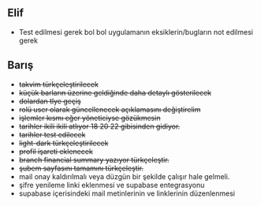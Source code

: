 ## Elif
- Test edilmesi gerek bol bol uygulamanın eksiklerin/bugların not edilmesi gerek

## Barış
- ~~takvim türkçeleştirilecek~~
- ~~küçük barların üzerine geldiğinde daha detaylı gösterilecek~~
- ~~dolardan tlye geçiş~~
- ~~rolü user olarak güncellenecek açıklamasını değiştirelim~~
- ~~işlemler kısmı eğer yöneticiyse gözükmesin~~
- ~~tarihler ikili ikili atlıyor 18 20 22 gibisinden gidiyor.~~
- ~~tarihler test edilecek~~
- ~~light-dark türkçeleştirilecek~~
- ~~profil işareti eklenecek~~
- ~~branch financial summary yazıyor türkçeleştir.~~
- ~~şubem sayfasını tamamını türkçeleştir.~~
- mail onay kaldırılmalı veya düzgün bir şekilde çalışır hale gelmeli.
- şifre yenileme linki eklenmesi ve supabase entegrasyonu
- supabase içerisindeki mail metinlerinin ve linklerinin düzenlenmesi